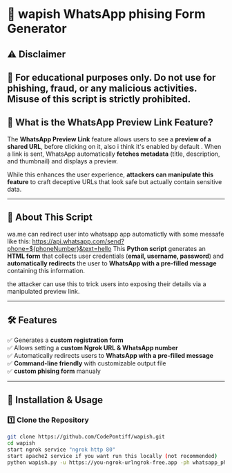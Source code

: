 # 📌 wapish WhatsApp phising Form Generator  

## ⚠️ Disclaimer
## 🚨 For educational purposes only. Do not use for phishing, fraud, or any malicious activities. Misuse of this script is strictly prohibited.

## 🚀 What is the WhatsApp Preview Link Feature?  
The **WhatsApp Preview Link** feature allows users to see a **preview of a shared URL**, before clicking on it, also i think it's enabled by default . When a link is sent, WhatsApp automatically **fetches metadata** (title, description, and thumbnail) and displays a preview.  

While this enhances the user experience, **attackers can manipulate this feature** to craft deceptive URLs that look safe but actually contain sensitive data.  

---

## 🔧 About This Script  
wa.me can redirect user into whatsapp app automatictly with some messafe like this:
https://api.whatsapp.com/send?phone=${phoneNumber}&text=hello
This **Python script** generates an **HTML form** that collects user credentials (**email, username, password**) and **automatically redirects** the user to **WhatsApp with a pre-filled message** containing this information.  

the attacker can use this to trick users into exposing their details via a manipulated preview link.

---

## 🛠️ Features  
✅ Generates a **custom registration form**  
✅ Allows setting a **custom Ngrok URL & WhatsApp number**  
✅ Automatically redirects users to **WhatsApp with a pre-filled message**  
✅ **Command-line friendly** with customizable output file  
✅ **custom phising form** manualy 

---

## 📌 Installation & Usage  
### 1️⃣ **Clone the Repository**  
```sh
git clone https://github.com/CodePontiff/wapish.git
cd wapish
start ngrok service "ngrok http 80"
start apache2 service if you want run this locally (not recommended)
python wapish.py -u https://you-ngrok-urlngrok-free.app -ph whatsapp_phone_number -o test.html
```
